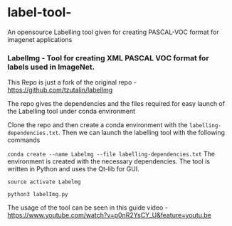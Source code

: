 # label-tool-
An opensource Labelling tool given for creating PASCAL-VOC format for imagenet applications
### Labellmg - Tool for creating XML PASCAL VOC format for labels used in ImageNet.

This Repo is just a fork of the original repo - https://github.com/tzutalin/labelImg 

The repo gives the dependencies and the files required for easy launch of the Labelling tool under conda environment

Clone the repo and then create a conda environment with the `labelling-dependencies.txt`. Then we can launch the labelling tool with the following commands

`
conda create --name Labelmg --file labelling-dependencies.txt
`
The environment is created with the necessary dependencies. The tool is written in Python and uses the Qt-lib for GUI. 

`source activate Labelmg`

`python3 labelImg.py`

The usage of the tool can be seen in this guide video - https://www.youtube.com/watch?v=p0nR2YsCY_U&feature=youtu.be

